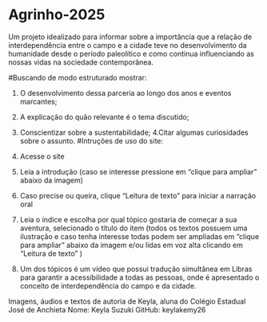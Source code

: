 # Agrinho-2025

Um projeto idealizado para informar sobre a importância que a relação de interdependência entre o campo e a cidade teve no desenvolvimento da humanidade desde o período paleolítico e como continua influenciando as nossas vidas na sociedade contemporânea.

#Buscando de modo estruturado mostrar:

1. O desenvolvimento dessa parceria ao longo dos anos e eventos marcantes;
2. A explicação do quão relevante é o tema discutido;
3. Conscientizar sobre a sustentabilidade;
4.Citar algumas curiosidades sobre o assunto.
#Intruções de uso do site:

1. Acesse o site
2. Leia a introdução (caso se interesse pressione em “clique para ampliar” abaixo da imagem)
3. Caso precise ou queira, clique “Leitura de texto” para iniciar a narração oral
4. Leia o índice e escolha por qual tópico gostaria de começar a sua aventura, selecionado o título do item (todos os textos possuem uma ilustração e caso tenha interesse todas podem ser ampliadas em “clique para ampliar” abaixo da imagem e/ou lidas em voz alta clicando em “Leitura de texto” )
5. Um dos tópicos é um vídeo que possui tradução simultânea em Libras para garantir a acessibilidade a todas as pessoas, onde é apresentado o conceito de interdependência do campo e da cidade.


Imagens, áudios e textos de autoria de Keyla, aluna do Colégio Estadual José de Anchieta Nome: Keyla Suzuki GitHub: keylakemy26

